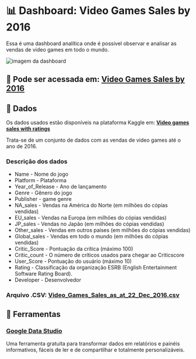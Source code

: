 # 📊 Dashboard: Video Games Sales by 2016

Essa é uma dashboard analítica onde é possivel observar e analisar as vendas de video games em todo o mundo.

![imagem da dashboard](https://github.com/cecellhax/video-games-sales-2016/blob/main/gamesdash.PNG)


## 👀 Pode ser acessada em: [**Video Games Sales by 2016**](https://datastudio.google.com/u/0/reporting/6a336f1e-e318-43b2-9b48-a6a93ddac672/page/3hNXC)

## 🎲 Dados 

Os dados usados estão disponíveis na plataforma Kaggle em: [**Video games sales with ratings**](https://www.kaggle.com/rush4ratio/video-game-sales-with-ratings)

Trata-se de um conjunto de dados com as vendas de video games até o ano de 2016.

### Descrição dos dados

- Name - Nome do jogo
- Platform - Plataforma
- Year_of_Release - Ano de lançamento
- Genre - Gênero do jogo
- Publisher - game genre
- NA_sales - Vendas na América do Norte (em milhões do cópias vendidas)
- EU_sales - Vendas na Europa (em milhões do cópias vendidas)
- JP_sales - Vendas no Japão (em milhões do cópias vendidas)
- Other_sales - Vendas em outros países (em milhões do cópias vendidas)
- Global_sales - Vendas em todo o mundo (em milhões do cópias vendidas)
- Critic_Score - Pontuação da crítica (máximo 100)
- Critic_count - O número de críticos usados para chegar ao Criticscore
- User_Score - Pontuação do usuário (máximo 10)
- Rating - Classificação da organização ESRB (English Entertainment Software Rating Board).
- Developer - Desenvolvedor

### Arquivo .CSV: [**Video_Games_Sales_as_at_22_Dec_2016.csv**](https://github.com/cecellhax/video-games-sales-2016/blob/main/Video_Games_Sales_as_at_22_Dec_2016.csv)


## 🔧 Ferramentas

### [Google Data Studio](https://datastudio.google.com/)

Uma ferramenta gratuita para transformar dados em relatórios e painéis informativos, fáceis de ler e de compartilhar e totalmente personalizáveis.
